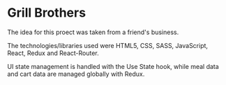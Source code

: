 # Grill Brothers

The idea for this proect was taken from a friend's business. 

The technologies/libraries used were HTML5, CSS, SASS, JavaScript, React, Redux and React-Router.

UI state management is handled with the Use State hook, while meal data and cart data are managed globally with Redux. 


